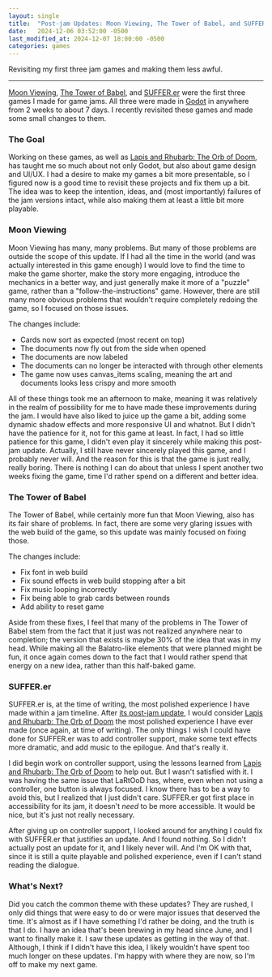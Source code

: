 ```yaml
---
layout: single
title:  "Post-jam Updates: Moon Viewing, The Tower of Babel, and SUFFER.er"
date:   2024-12-06 03:52:00 -0500
last_modified_at: 2024-12-07 18:00:00 -0500
categories: games
---
```


Revisiting my first three jam games and making them less awful.

---

[Moon Viewing](https://advance2112.github.io/blog/games/2024/07/31/Moon-Viewing.html), [The Tower of Babel](https://advance2112.github.io/blog/games/2024/09/22/The-Tower-of-Babel.html), and [SUFFER.er](https://advance2112.github.io/blog/games/2024/10/20/SUFFER-er.html) were the first three games I made for game jams. All three were made in [Godot](https://godotengine.org/) in anywhere from 2 weeks to about 7 days. I recently revisited these games and made some small changes to them.

### The Goal
Working on these games, as well as [Lapis and Rhubarb: The Orb of Doom](https://advance2112.github.io/blog/games/2024/11/17/LaRtOoD.html), has taught me so much about not only Godot, but also about game design and UI/UX. I had a desire to make my games a bit more presentable, so I figured now is a good time to revisit these projects and fix them up a bit. The idea was to keep the intention, ideas, and (most importantly) failures of the jam versions intact, while also making them at least a little bit more playable.

### Moon Viewing
Moon Viewing has many, many problems. But many of those problems are outside the scope of this update. If I had all the time in the world (and was actually interested in this game enough) I would love to find the time to make the game shorter, make the story more engaging, introduce the mechanics in a better way, and just generally make it more of a "puzzle" game, rather than a "follow-the-instructions" game. However, there are still many more obvious problems that wouldn't require completely redoing the game, so I focused on those issues.

The changes include:

- Cards now sort as expected (most recent on top)
- The documents now fly out from the side when opened
- The documents are now labeled
- The documents can no longer be interacted with through other elements
- The game now uses canvas_items scaling, meaning the art and documents looks less crispy and more smooth

All of these things took me an afternoon to make, meaning it was relatively in the realm of possibility for me to have made these improvements during the jam. I would have also liked to juice up the game a bit, adding some dynamic shadow effects and more responsive UI and whatnot. But I didn't have the patience for it, not for this game at least. In fact, I had so little patience for this game, I didn't even play it sincerely while making this post-jam update. Actually, I still have never sincerely played this game, and I probably never will. And the reason for this is that the game is just really, really boring. There is nothing I can do about that unless I spent another two weeks fixing the game, time I'd rather spend on a different and better idea.

### The Tower of Babel
The Tower of Babel, while certainly more fun that Moon Viewing, also has its fair share of problems. In fact, there are some very glaring issues with the web build of the game, so this update was mainly focused on fixing those.

The changes include:

- Fix font in web build
- Fix sound effects in web build stopping after a bit
- Fix music looping incorrectly
- Fix being able to grab cards between rounds
- Add ability to reset game

Aside from these fixes, I feel that many of the problems in The Tower of Babel stem from the fact that it just was not realized anywhere near to completion; the version that exists is maybe 30% of the idea that was in my head. While making all the Balatro-like elements that were planned might be fun, it once again comes down to the fact that I would rather spend that energy on a new idea, rather than this half-baked game.

### SUFFER.er
SUFFER.er is, at the time of writing, the most polished experience I have made within a jam timeline. After [its post-jam update](https://advance2112.github.io/blog/games/2024/11/30/LaRtOoD-post-jam-update.html), I would consider [Lapis and Rhubarb: The Orb of Doom](https://advance2112.github.io/blog/games/2024/11/17/LaRtOoD.html) the most polished experience I have ever made (once again, at time of writing). The only things I wish I could have done for SUFFER.er was to add controller support, make some text effects more dramatic, and add music to the epilogue. And that's really it.

I did begin work on controller support, using the lessons learned from [Lapis and Rhubarb: The Orb of Doom](https://advance2112.github.io/blog/games/2024/11/17/LaRtOoD.html) to help out. But I wasn't satisfied with it. I was having the same issue that LaRtOoD has, where, even when not using a controller, one button is always focused. I know there has to be a way to avoid this, but I realized that I just didn't care. SUFFER.er got first place in accessibility for its jam, it doesn't *need* to be more accessible. It would be nice, but it's just not really necessary.

After giving up on controller support, I looked around for anything I could fix with SUFFER.er that justifies an update. And I found nothing. So I didn't actually post an update for it, and I likely never will. And I'm OK with that, since it is still a quite playable and polished experience, even if I can't stand reading the dialogue.

### What's Next?
Did you catch the common theme with these updates? They are rushed, I only did things that were easy to do or were major issues that deserved the time. It's almost as if I have something I'd rather be doing, and the truth is that I do. I have an idea that's been brewing in my head since June, and I want to finally make it. I saw these updates as getting in the way of that. Although, I think if I didn't have this idea, I likely wouldn't have spent too much longer on these updates. I'm happy with where they are now, so I'm off to make my next game.